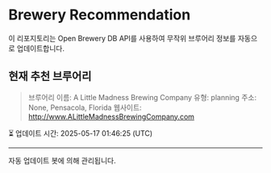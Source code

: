 # Brewery Recommendation

이 리포지토리는 Open Brewery DB API를 사용하여 무작위 브루어리 정보를 자동으로 업데이트합니다.

## 현재 추천 브루어리
> 브루어리 이름: A Little Madness Brewing Company
유형: planning
주소: None, Pensacola, Florida
웹사이트: http://www.ALittleMadnessBrewingCompany.com

⏳ 업데이트 시간: 2025-05-17 01:46:25 (UTC)

---
자동 업데이트 봇에 의해 관리됩니다.